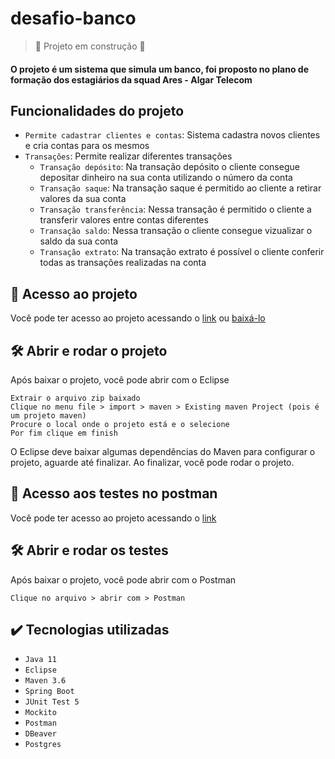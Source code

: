 # desafio-banco 
>:construction: Projeto em construção :construction:
#### O projeto é um sistema que simula um banco, foi proposto no plano de formação dos estagiários da squad Ares - Algar Telecom

## Funcionalidades do projeto
- `Permite cadastrar clientes e contas`: Sistema cadastra novos clientes e cria contas para os mesmos
- `Transações`: Permite realizar diferentes transações
    - `Transação depósito`: Na transação depósito o cliente consegue depositar dinheiro na sua conta utilizando o número da conta
    - `Transação saque`: Na transação saque é permitido ao cliente a retirar valores da sua conta
    - `Transação transferência`: Nessa transação é permitido o cliente a transferir valores entre contas diferentes
    - `Transação saldo`: Nessa transação o cliente consegue vizualizar o saldo da sua conta
    - `Transação extrato`: Na transação extrato é possível o cliente conferir todas as transações realizadas na conta
    
## 📁 Acesso ao projeto
Você pode ter acesso ao projeto acessando o [link](https://github.com/Alineb-v/desafio-banco) ou [baixá-lo](https://github.com/Alineb-v/desafio-banco/archive/refs/heads/main.zip)

## 🛠️ Abrir e rodar o projeto
Após baixar o projeto, você pode abrir com o Eclipse

    Extrair o arquivo zip baixado
    Clique no menu file > import > maven > Existing maven Project (pois é um projeto maven)
    Procure o local onde o projeto está e o selecione
    Por fim clique em finish

O Eclipse deve baixar algumas dependências do Maven para configurar o projeto, aguarde até finalizar. Ao finalizar, você pode rodar o projeto.

## 📁 Acesso aos testes no postman
Você pode ter acesso ao projeto acessando o [link](https://drive.google.com/file/d/1pJvDEimyjN_H-TOw1SW2khxtcwOPXXlj/view?usp=sharing)

## 🛠️ Abrir e rodar os testes
Após baixar o projeto, você pode abrir com o Postman
    
    Clique no arquivo > abrir com > Postman

## :heavy_check_mark: Tecnologias utilizadas
  - `Java 11`
  - `Eclipse`
  - `Maven 3.6`
  - `Spring Boot`
  - `JUnit Test 5`
  - `Mockito`
  - `Postman`
  - `DBeaver`
  - `Postgres`
